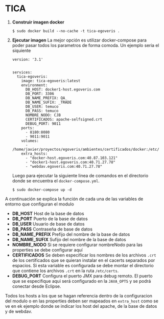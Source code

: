 # TICA

1. **Construir imagen docker**
    ```
    $ sudo docker build --no-cache -t tica-egoveris .
    ```
2. **Ejecutar imagen**
La mejor opción es utilizar docker-compose para poder pasar todos los parametros de forma comoda. Un ejemplo seria el siquiente
    ```
    version: '3.1'
    
    
    services:
      tica-egoveris:
        image: tica-egoveris:latest
        environment:
          DB_HOST: docker1-host.egoveris.com
          DB_PORT: 3306
          DB_NAME_PREFIX: QA_
          DB_NAME_SUFIX: _TRADE
          DB_USER: temuco
          DB_PASS: temuco
          NOMBRE_NODO: CJB
          CERTIFICADOS: apache-selfsigned.crt
          DEBUG_PORT: 9011
        ports:
          - 8180:8080
          - 9011:9011
        volumes:
          - /home/javier/proyectos/egoveris/ambientes/certificados/docker:/etc/certs
        extra_hosts:
          - "docker-host.egoveris.com:40.87.103.121"
          - "docker1-host.egoveris.com:40.71.27.78"
          - "webdav.egoveris.com:40.71.27.78"
    ```
    Luego para ejecutar la siguiente linea de comandos en el directorio donde se encuentra el  ```docker-compose.yml```.

    ```
    $ sudo docker-compose up -d
    ```

A continuación se explica la función de cada una de las variables de entorno que configuran el modulo

- **DB_HOST** Host de la base de datos
- **DB_PORT** Puerto de la base de datos
- **DB_USER** Usuario de base de datos
- **DB_PASS** Contraseña de base de datos
- **DB_NAME_PREFIX** Prefijo del nombre de la base de datos
- **DB_NAME_SUFIX** Sufijo del nombre de la base de datos
- **NOMBRE_NODO** Si se requiere configurar nombreNodo para las properties se debe configurar aquí
- **CERTIFICADOS** Se deben especificar los nombres de los archivos ```.crt``` de los certificados que se quieran instalar en el cacerts separados por espacios. Si esta variable es configurada se debe montar el directorio que contiene los archivos ```.crt``` en la ruta ```/etc/certs```.
- **DEBUG_PORT** Configura el puerto JMX para debug remoto. El puerto que se especifique aqui será configurado en la ```JAVA_OPTS``` y se podrá conectar desde Eclipse.

Todos los hosts a los que se hagan referencia dentro de la configuracion del modulo o en las properties deben ser mapeados en ```extra_host``` como se ve en ek ejemplo donde se indicar los host del apache, de la base de datos y de webdav.


